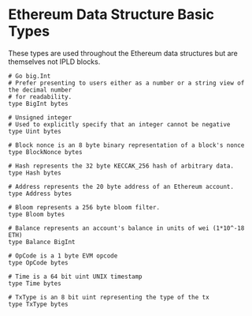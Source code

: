# Ethereum Data Structure Basic Types
These types are used throughout the Ethereum data structures but are themselves not IPLD blocks.

```ipldsch
# Go big.Int
# Prefer presenting to users either as a number or a string view of the decimal number
# for readability.
type BigInt bytes

# Unsigned integer
# Used to explicitly specify that an integer cannot be negative
type Uint bytes

# Block nonce is an 8 byte binary representation of a block's nonce
type BlockNonce bytes

# Hash represents the 32 byte KECCAK_256 hash of arbitrary data.
type Hash bytes

# Address represents the 20 byte address of an Ethereum account.
type Address bytes

# Bloom represents a 256 byte bloom filter.
type Bloom bytes

# Balance represents an account's balance in units of wei (1*10^-18 ETH)
type Balance BigInt

# OpCode is a 1 byte EVM opcode
type OpCode bytes

# Time is a 64 bit uint UNIX timestamp
type Time bytes

# TxType is an 8 bit uint representing the type of the tx
type TxType bytes
```